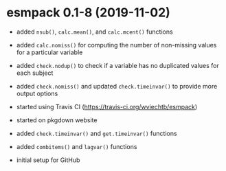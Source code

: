 # esmpack 0.1-8 (2019-11-02)

- added `nsub()`, `calc.mean()`, and `calc.mcent()` functions

- added `calc.nomiss()` for computing the number of non-missing values for a particular variable

- added `check.nodup()` to check if a variable has no duplicated values for each subject

- added `check.nomiss()` and updated `check.timeinvar()` to provide more output options

- started using Travis CI (https://travis-ci.org/wviechtb/esmpack)

- started on pkgdown website

- added `check.timeinvar()` and `get.timeinvar()` functions

- added `combitems()` and `lagvar()` functions

- initial setup for GitHub
